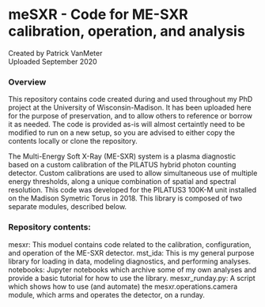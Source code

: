 # meSXR - Code for ME-SXR calibration, operation, and analysis
Created by Patrick VanMeter  
Uploaded September 2020

### Overview
This repository contains code created during and used throughout my PhD project at the University of Wisconsin-Madison. It has been uploaded here for the purpose of preservation, and to allow others to reference or borrow it as needed. The code is provided as-is will almost certaintly need to be modified to run on a new setup, so you are advised to either copy the contents locally or clone the repository.

The Multi-Energy Soft X-Ray (ME-SXR) system is a plasma diagnostic based on a custom calibration of the PILATUS hybrid photon counting detector. Custom calibrations are used to allow simultaneous use of multiple energy thresholds, along a unique combination of spatial and spectral resolution. This code was developed for the PILATUS3 100K-M unit installed on the Madison Symetric Torus in 2018. This library is composed of two separate modules, described below.

### Repository contents:
mesxr: This moduel contains code related to the calibration, configuration, and operation of the ME-SXR detector.
mst_ida: This is my general purpose library for loading in data, modeling diagnostics, and performing analyses.
notebooks: Jupyter notebooks which archive some of my own analyses and provide a basic tutorial for how to use the library.
mesxr_runday.py: A script which shows how to use (and automate) the mesxr.operations.camera module, which arms and operates the detector, on a runday.
